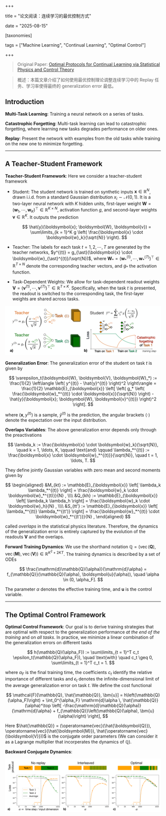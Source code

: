 +++

title = "论文阅读：连续学习的最优控制方式"

date = "2025-08-15"

[taxonomies]

tags = ["Machine Learning", "Continual Learning", "Optimal Control"]

+++

> Original Paper: [Optimal Protocols for Continual Learning via Statistical Physics and Control Theory](https://www.123865.com/s/plj7Vv-fvR23)

> 概述：本篇文章介绍了如何使用最优控制理论调整连续学习中的 Replay 任务、学习率使得最终的 generalization error 最低。

## Introduction

**Multi-Task Learning**: Training a neural network on a series of tasks.

**Catastrophic Forgetting**: Multi-task learning can lead to catastrophic forgetting, where learning new tasks degrades performance on older ones.

**Replay**: Present the network with examples from the old tasks while training on the new one to minimize forgetting.

---

## A Teacher-Student Framework

**Teacher-Student Framework**: Here we consider a teacher-student framework

- Student: The student network is trained on synthetic inputs $\boldsymbol{x} \in \mathbb{R}^N$, drawn i.i.d. from a standard Gaussian distribution $x_i \sim \mathcal{N}(0, 1)$. It is a two-layer neural network with $K$ hidden units, first-layer weight $\boldsymbol{W} = (\boldsymbol{w}_1,\cdots,\boldsymbol{w}_K)^{\top} \in \mathbb{R}^{K \times N}$, activation function $g$, and second-layer weights $\boldsymbol{v} \in \mathbb{R}^K$. It outputs the prediction

  $$
  \hat{y}(\boldsymbol{x}; \boldsymbol{W}, \boldsymbol{v}) = \sum\limits_{k = 1}^K g \left( \frac{\boldsymbol{x} \cdot \boldsymbol{w}_k}{\sqrt{N}} \right).
  $$
- Teacher: The labels for each task $t = 1,2,\cdots, T$ are generated by the teacher networks, $y^{(t)} = g_{\ast}(\boldsymbol{x} \cdot \boldsymbol{w}_{\ast}^{(t)}/\sqrt{N})$, where $\boldsymbol{W}_{\ast} = (\boldsymbol{w}_{\ast}^{(1)},\cdots,\boldsymbol{w}_{\ast}^{(T)})^{\top} \in \mathbb{R}^{T \times N}$ denote the corresponding teacher vectors, and $g_{\ast}$ the activation function.
- Task-Dependent Weights: We allow for task-dependent readout weights $\boldsymbol{V} = (\boldsymbol{v}^{(1)},\cdots,\boldsymbol{v}^{(T)})^{\top} \in \mathbb{R}^{T \times K}$. Specifically, when the task $t$ is presented, the readout is switched to the corresponding task, the first-layer weights are shared across tasks.

![image](assets/image-20250815095756-eyuazzc.png "Representation of the continual learning task in the teacher-student setting: (a) A student network is trained on i.i.d. inputs from two teacher networks, defining two different tasks; (b) Sequential training results in catastrophic forgetting.")

**Generalization Error**: The generalization error of the student on task $t$ is given by

$$
\varepsilon_t(\boldsymbol{W}, \boldsymbol{V}, \boldsymbol{W}_*) := \frac{1}{2} \left\langle \left( y^{(t)} - \hat{y}^{(t)} \right)^2 \right\rangle = \frac{1}{2} \mathbb{E}_{\boldsymbol{x}} \left[ \left( g_* \left( \frac{\boldsymbol{w}_*^{(t)} \cdot \boldsymbol{x}}{\sqrt{N}} \right) - \hat{y}(\boldsymbol{x}; \boldsymbol{W}, \boldsymbol{v}^{(t)}) \right)^2 \right].
$$

where $(\boldsymbol{x}, y^{(t)})$ is a sample, $\hat{y}^{(t)}$ is the prediction, the angular brackets $\langle \cdot \rangle$ denote the expectation over the input distribution.

**Overlaps Variables**: The above generalization error depends only through the preactivations

$$
\lambda_k := \frac{\boldsymbol{x} \cdot \boldsymbol{w}_k}{\sqrt{N}}, \quad k = 1, \ldots, K, \qquad \text{and} \qquad \lambda_*^{(t)} := \frac{\boldsymbol{x} \cdot \boldsymbol{w}_*^{(t)}}{\sqrt{N}}, \quad t = 1, \ldots, T.
$$

They define jointly Gaussian variables with zero mean and second moments given by

$$
\begin{aligned}
&M_{kt} := \mathbb{E}_{\boldsymbol{x}} \left[ \lambda_k \lambda_*^{(t)} \right] = \frac{\boldsymbol{w}_k \cdot \boldsymbol{w}_*^{(t)}}{N} , \\\\
&Q_{kh} := \mathbb{E}_{\boldsymbol{x}} \left[ \lambda_k \lambda_h \right] = \frac{\boldsymbol{w}_k \cdot \boldsymbol{w}_h}{N} , \\\\
&S_{tt'} := \mathbb{E}_{\boldsymbol{x}} \left[ \lambda_*^{(t)} \lambda_*^{(t')} \right] = \frac{\boldsymbol{w}_*^{(t)} \cdot \boldsymbol{w}_*^{(t')}}{N} ,
\end{aligned}
$$

called *overlaps* in the statistical physics literature. Therefore, the dynamics of the generalization error is entirely captured by the evolution of the readouts $\boldsymbol{V}$ and the overlaps.

**Forward Training Dynamics**: We use the shorthand notation $\mathbb{Q} = (\operatorname{vec}(\boldsymbol{Q}), \operatorname{vec}(\boldsymbol{M}), \operatorname{vec}(\boldsymbol{V})) \in \mathbb{R}^{K^2 + 2KT}$. The training dynamics is described by a set of ODEs

$$
\frac{\mathrm{d}\mathbb{Q}(\alpha)}{\mathrm{d}\alpha} = f_{\mathbb{Q}}(\mathbb{Q}(\alpha), \boldsymbol{u}(\alpha)), \quad \alpha \in (0, \alpha_F].
$$

The parameter $\alpha$ denotes the effective training time, and $\boldsymbol{u}$ is the control variable.

---

## The Optimal Control Framework

**Optimal Control Framework**: Our goal is to derive training strategies that are optimal with respect to the generalization performance *at the end of the training* and on *all tasks*. In practice, we minimize a linear combination of the generalization errors on different tasks

$$
h(\mathbb{Q}(\alpha_F)) := \sum\limits_{t = 1}^T c_t \epsilon_t(\mathbb{Q}(\alpha_F)), \quad \text{with} \quad c_t \geq 0, \sum\limits_{t = 1}^T c_t = 1.
$$

where $\alpha_F$ is the final training time, the coefficients $c_t$ identify the relative importance of different tasks and $\epsilon_t$ denotes the infinite-dimensional limit of the average generalization error on task $t$. We define the cost functional

$$
\mathcal{F}[\mathbb{Q}, \hat{\mathbb{Q}}, \bm{u}] = h\left(\mathbb{Q}(\alpha_F)\right) + \int_0^{\alpha_F} \mathrm{d}\alpha \, \hat{\mathbb{Q}}(\alpha)^\top \left[ -\frac{\mathrm{d}\mathbb{Q}(\alpha)}{\mathrm{d}\alpha} + f_{\mathbb{Q}}\left(\mathbb{Q}(\alpha), \bm{u}(\alpha)\right) \right],
$$

Here $\hat{\mathbb{Q}} = (\operatorname{vec}(\hat{\boldsymbol{Q}}), \operatorname{vec}(\hat{\boldsymbol{M}}), \hat{\operatorname{vec}(\boldsymbol{V}}))$ is the conjugate order parameters (We can consider it as a Lagrange multiplier that incorperates the dynamics of $\mathbb{Q}$).

**Backward Conjugate Dynamics**: 

![image](assets/image-20250815150435-10kdupk.png)

‍

‍
